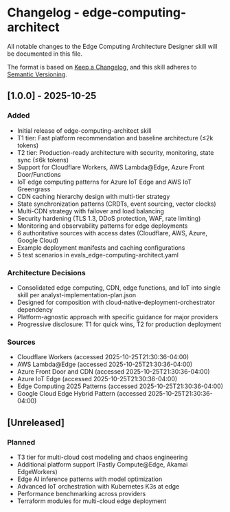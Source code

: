 # Changelog - edge-computing-architect

All notable changes to the Edge Computing Architecture Designer skill will be documented in this file.

The format is based on [Keep a Changelog](https://keepachangelog.com/en/1.0.0/),
and this skill adheres to [Semantic Versioning](https://semver.org/spec/v2.0.0.html).

## [1.0.0] - 2025-10-25

### Added
- Initial release of edge-computing-architect skill
- T1 tier: Fast platform recommendation and baseline architecture (≤2k tokens)
- T2 tier: Production-ready architecture with security, monitoring, state sync (≤6k tokens)
- Support for Cloudflare Workers, AWS Lambda@Edge, Azure Front Door/Functions
- IoT edge computing patterns for Azure IoT Edge and AWS IoT Greengrass
- CDN caching hierarchy design with multi-tier strategy
- State synchronization patterns (CRDTs, event sourcing, vector clocks)
- Multi-CDN strategy with failover and load balancing
- Security hardening (TLS 1.3, DDoS protection, WAF, rate limiting)
- Monitoring and observability patterns for edge deployments
- 6 authoritative sources with access dates (Cloudflare, AWS, Azure, Google Cloud)
- Example deployment manifests and caching configurations
- 5 test scenarios in evals_edge-computing-architect.yaml

### Architecture Decisions
- Consolidated edge computing, CDN, edge functions, and IoT into single skill per analyst-implementation-plan.json
- Designed for composition with cloud-native-deployment-orchestrator dependency
- Platform-agnostic approach with specific guidance for major providers
- Progressive disclosure: T1 for quick wins, T2 for production deployment

### Sources
- Cloudflare Workers (accessed 2025-10-25T21:30:36-04:00)
- AWS Lambda@Edge (accessed 2025-10-25T21:30:36-04:00)
- Azure Front Door and CDN (accessed 2025-10-25T21:30:36-04:00)
- Azure IoT Edge (accessed 2025-10-25T21:30:36-04:00)
- Edge Computing 2025 Patterns (accessed 2025-10-25T21:30:36-04:00)
- Google Cloud Edge Hybrid Pattern (accessed 2025-10-25T21:30:36-04:00)

## [Unreleased]

### Planned
- T3 tier for multi-cloud cost modeling and chaos engineering
- Additional platform support (Fastly Compute@Edge, Akamai EdgeWorkers)
- Edge AI inference patterns with model optimization
- Advanced IoT orchestration with Kubernetes K3s at edge
- Performance benchmarking across providers
- Terraform modules for multi-cloud edge deployment
